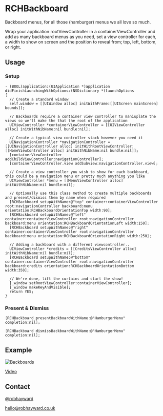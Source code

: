 RCHBackboard
============

Backboard menus, for all those (hamburger) menus we all love so much.

Wrap your application rootViewController in a containerViewController and add as many backboard menus as you need, set a view controller for each, a width to show on screen and the position to reveal from; top, left, bottom, or right.

Usage
-

### Setup

    - (BOOL)application:(UIApplication *)application didFinishLaunchingWithOptions:(NSDictionary *)launchOptions
    {
      // Create a standard window
      self.window = [[UIWindow alloc] initWithFrame:[[UIScreen mainScreen] bounds]];
      
      // Backboards require a container view controller to maniuplate the views so we'll make the that the root of the application
      UIViewController *containerViewController = [[UIViewController alloc] initWithNibName:nil bundle:nil];
      
      // Create a typical view controller stack however you need it
      UINavigationController *navigationController = [[UINavigationController alloc] initWithRootViewController:[[HomeViewController alloc] initWithNibName:nil bundle:nil]];
      [containerViewController addChildViewController:navigationController];
      [containerViewController.view addSubview:navigationController.view];
      
      // Create a view controller you wish to show for each backboard, this could be a navigation menu or pretty much anything you like
      UIViewController *menu = [[MenuViewController alloc] initWithNibName:nil bundle:nil];
      
      // Optionally use this class method to create multiple backboards and present/dismiss them by name when required
      [RCHBackboard setupWithName:@"top" container:containerViewController root:navigationController backboard:menu orientation:RCHBackboardOrientationTop width:90];
      [RCHBackboard setupWithName:@"left" container:containerViewController root:navigationController backboard:menu orientation:RCHBackboardOrientationLeft width:150];
      [RCHBackboard setupWithName:@"right" container:containerViewController root:navigationController backboard:menu orientation:RCHBackboardOrientationRight width:250];
      
      // Adding a backboard with a different viewcontroller..
      UIViewController *credits = [[CreditsViewController alloc] initWithNibName:nil bundle:nil];
      [RCHBackboard setupWithName:@"bottom" container:containerViewController root:navigationController backboard:credits orientation:RCHBackboardOrientationBottom width:350];

      // We're done, lift the curtains and start the show!
      [_window setRootViewController:containerViewController];
      [_window makeKeyAndVisible];
      return YES;
    }

### Present & Dismiss
	
	[RCHBackboard presentBackboardWithName:@"HamburgerMenu" completion:nil];

	[RCHBackboard dismissBackboardWithName:@"HamburgerMenu" completion:nil];

## Example

![Backboards](https://raw.github.com/robinhayward/RCHBackboard/master/screenshot.png)

[Video](https://raw.github.com/robinhayward/RCHBackboard/master/example-video.mov)

## Contact

[@robhayward](http://www.twitter.com/robhayward) 

<hello@robhayward.co.uk>
